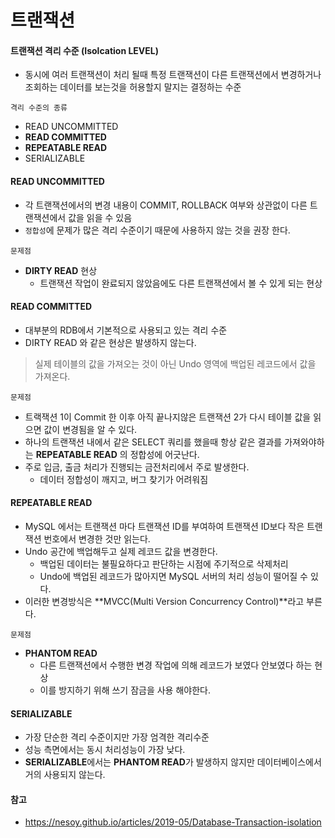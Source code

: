 # 트랜잭션

#### 트랜잭션 격리 수준 (Isolcation LEVEL)
- 동시에 여러 트랜잭션이 처리 될때 특정 트랜잭션이 다른 트랜잭션에서 변경하거나 조회하는 데이터를 보는것을 허용할지 말지는 결정하는 수준

`격리 수준의 종류`
- READ UNCOMMITTED
- **READ COMMITTED**
- **REPEATABLE READ**
- SERIALIZABLE

#### READ UNCOMMITTED
- 각 트랜잭션에서의 변경 내용이 COMMIT, ROLLBACK 여부와 상관없이 다른 트랜잭션에서 값을 읽을 수 있음
- `정합성`에 문제가 많은 격리 수준이기 때문에 사용하지 않는 것을 권장 한다.

`문제점`
- **DIRTY READ** 현상 
    - 트랜잭션 작업이 완료되지 않았음에도 다른 트랜잭션에서 볼 수 있게 되는 현상

#### READ COMMITTED
- 대부분의 RDB에서 기본적으로 사용되고 있는 격리 수준
- DIRTY READ 와 같은 현상은 발생하지 않는다.

> 실제 테이블의 값을 가져오는 것이 아닌 Undo 영역에 백업된 레코드에서 값을 가져온다.

`문제점`
- 트랙잭션 1이 Commit 한 이후 아직 끝나지않은 트랜잭션 2가 다시 테이블 값을 읽으면 값이 변경됨을 알 수 있다.
- 하나의 트랜잭션 내에서 같은 SELECT 쿼리를 했을때 항상 같은 결과를 가져와야하는 **REPEATABLE READ** 의 정합성에 어긋난다.
- 주로 입금, 출금 처리가 진행되는 금전처리에서 주로 발생한다.
    - 데이터 정합성이 깨지고, 버그 찾기가 어려워짐

#### REPEATABLE READ
- MySQL 에서는 트랜잭션 마다 트랜잭션 ID를 부여하여 트랜잭션 ID보다 작은 트랜잭션 번호에서 변경한 것만 읽는다.
- Undo 공간에 백업해두고 실제 레코드 값을 변경한다.
    - 백업된 데이터는 불필요하다고 판단하는 시점에 주기적으로 삭제처리
    - Undo에 백업된 레코드가 많아지면 MySQL 서버의 처리 성능이 떨어질 수 있다.
- 이러한 변경방식은 **MVCC(Multi Version Concurrency Control)**라고 부른다.

`문제점`
- **PHANTOM READ**
    - 다른 트랜잭션에서 수행한 변경 작업에 의해 레코드가 보였다 안보였다 하는 현상
    - 이를 방지하기 위해 쓰기 잠금을 사용 해야한다.

#### SERIALIZABLE
- 가장 단순한 격리 수준이지만 가장 엄격한 격리수준
- 성능 측면에서는 동시 처리성능이 가장 낮다.
- **SERIALIZABLE**에서는 **PHANTOM READ**가 발생하지 않지만 데이터베이스에서 거의 사용되지 않는다.


#### 참고
- https://nesoy.github.io/articles/2019-05/Database-Transaction-isolation
